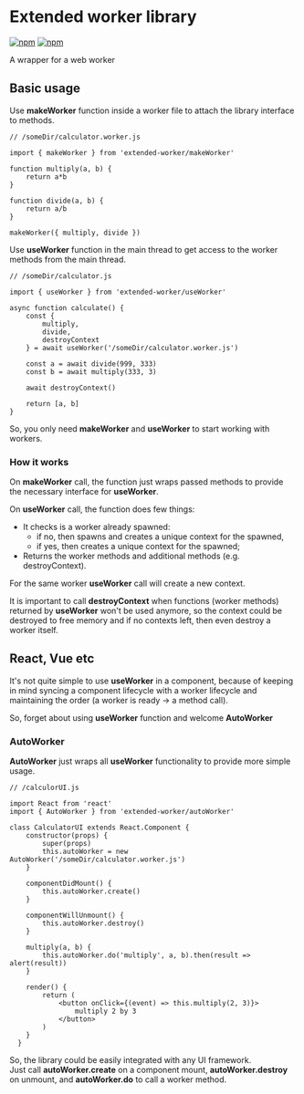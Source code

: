 # Extended worker library

[![npm](https://img.shields.io/npm/v/extended-worker.svg)](https://npmjs.com/package/extended-worker)
[![npm](https://packagephobia.com/badge?p=extended-worker)](https://packagephobia.com/result?p=extended-worker)

A wrapper for a web worker

## Basic usage

Use **makeWorker** function inside a worker file to attach the library 
interface to methods.

```
// /someDir/calculator.worker.js

import { makeWorker } from 'extended-worker/makeWorker'

function multiply(a, b) {
    return a*b
}

function divide(a, b) {
    return a/b
}

makeWorker({ multiply, divide })
```

Use **useWorker** function in the main thread to get access to the worker methods
from the main thread.

```
// /someDir/calculator.js

import { useWorker } from 'extended-worker/useWorker'

async function calculate() {
    const { 
        multiply, 
        divide, 
        destroyContext 
    } = await useWorker('/someDir/calculator.worker.js')
    
    const a = await divide(999, 333)
    const b = await multiply(333, 3)
    
    await destroyContext()
    
    return [a, b]
}
```

So, you only need **makeWorker** and **useWorker** to start working with 
workers.

### How it works

On **makeWorker** call, the function just wraps passed methods 
to provide the necessary interface for **useWorker**.

On **useWorker** call, the function does few things:  
- It checks is a worker already spawned:
    - if no, then spawns and creates a unique context for the spawned,
    - if yes, then creates a unique context for the spawned;
- Returns the worker methods and additional methods (e.g. destroyContext).  

For the same worker **useWorker** call will create a new context.  

It is important to call **destroyContext** 
when functions (worker methods) returned by **useWorker** won't be used anymore,
so the context could be destroyed to free memory and if no contexts left,
then even destroy a worker itself.

## React, Vue etc

It's not quite simple to use **useWorker** in a component, because of 
keeping in mind syncing a component lifecycle with a worker lifecycle and
maintaining the order (a worker is ready -> a method call).

So, forget about using **useWorker** function and welcome **AutoWorker**

### AutoWorker

**AutoWorker** just wraps all **useWorker** functionality to provide more
simple usage.

```
// /calculorUI.js

import React from 'react'
import { AutoWorker } from 'extended-worker/autoWorker'

class CalculatorUI extends React.Component {
    constructor(props) {
        super(props)
        this.autoWorker = new AutoWorker('/someDir/calculator.worker.js')
    }

    componentDidMount() {
        this.autoWorker.create()
    }

    componentWillUnmount() {
        this.autoWorker.destroy()
    }
    
    multiply(a, b) {
        this.autoWorker.do('multiply', a, b).then(result => alert(result))
    }

    render() {
        return (
            <button onClick={(event) => this.multiply(2, 3)}>
                multiply 2 by 3
            </button>
        )
    }
  }
```

So, the library could be easily integrated with any UI framework.  
Just call **autoWorker.create** on a component mount, 
**autoWorker.destroy** on unmount, 
and **autoWorker.do** to call a worker method.
